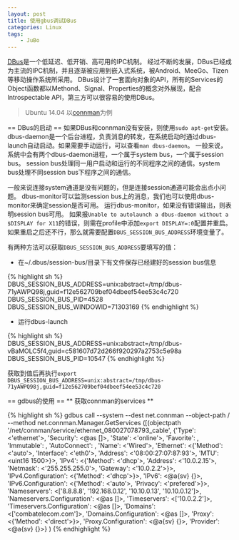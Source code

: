 ```yaml
---
layout: post
title: 使用gbus调试DBus 
categories: Linux 
tags:
    - JuBo
---
```


[DBus](www.freedesktop.org/wiki/Software/dbus)是一个低延迟、低开销、高可用的IPC机制。
经过不断的发展，DBus已经成为主流的IPC机制，并且逐渐被应用到嵌入式系统，被Android、MeeGo、Tizen等移动操作系统所采用。
DBus设计了一套面向对象的API，所有的Services的Object函数都以Methond、Signal、Properties的概念对外展现，配合Introspectable API，第三方可以很容易的使用DBus。

> Ubuntu 14.04
> 以[connman](https://connman.net/)为例

== DBus的启动 ==
如果DBus和connman没有安装，则使用`sudo apt-get`安装。
dbus-daemon是一个后台进程，负责消息的转发，在系统启动时通过dbus-launch自动启动。如果需要手动运行，可以查看`man dbus-daemon`。
一般来说，系统中会有两个dbus-daemon进程，一个属于system bus，一个属于session bus。
session bus处理同一用户启动和运行的不同程序之间的通信。system bus处理不同session bus下程序之间的通信。

一般来说连接system通道是没有问题的，但是连接session通道可能会出点小问题。
dbus-monitor可以监测session bus上的消息，我们也可以使用dbus-monitor来确定session是否可用。
运行dbus-monitor，如果没有错误输出，则表明session bus可用。
如果报`Unable to autolaunch a dbus-daemon without a $DISPLAY for X11`的错误，则需在profile中添加`export DISPLAY=:0`配置并重启。
如果重启之后还不行，那么就需要配置`DBUS_SESSION_BUS_ADDRESS`环境变量了。

有两种方法可以获取`DBUS_SESSION_BUS_ADDRESS`要填写的值：

* 在~/.dbus/session-bus/目录下有文件保存已经建好的session bus信息

{% highlight sh %}
DBUS_SESSION_BUS_ADDRESS=unix:abstract=/tmp/dbus-71yAWPQ98j,guid=f12e562709bef04dbeef54ee53c4c720
DBUS_SESSION_BUS_PID=4528
DBUS_SESSION_BUS_WINDOWID=71303169
{% endhighlight %}

* 运行dbus-launch

{% highlight sh %}
DBUS_SESSION_BUS_ADDRESS=unix:abstract=/tmp/dbus-vBaMOLC5f4,guid=c581607d72d266f920297a2753c5e98a
DBUS_SESSION_BUS_PID=10547
{% endhighlight %}

获取到值后再执行`export DBUS_SESSION_BUS_ADDRESS=unix:abstract=/tmp/dbus-71yAWPQ98j,guid=f12e562709bef04dbeef54ee53c4c720`

== gdbus的使用 ==
** 获取connman的services **

{% highlight sh %}
gdbus call --system --dest net.connman --object-path / --method net.connman.Manager.GetServices
([(objectpath '/net/connman/service/ethernet_080027078793_cable', 
	{'Type': <'ethernet'>, 
	'Security': <@as []>, 
	'State': <'online'>, 
	'Favorite': <true>, 
	'Immutable': <false>, 
	'AutoConnect': <true>, 
	'Name': <'Wired'>, 
	'Ethernet': <{'Method': <'auto'>, 
	'Interface': <'eth0'>, 'Address': <'08:00:27:07:87:93'>, 'MTU': <uint16 1500>}>, 
	'IPv4': <{'Method': <'dhcp'>, 'Address': <'10.0.2.15'>, 'Netmask': <'255.255.255.0'>, 'Gateway': <'10.0.2.2'>}>, 
	'IPv4.Configuration': <{'Method': <'dhcp'>}>, 
	'IPv6': <@a{sv} {}>, 'IPv6.Configuration': <{'Method': <'auto'>, 
	'Privacy': <'prefered'>}>, 
	'Nameservers': <['8.8.8.8', '192.168.0.12', '10.10.0.13', '10.10.0.12']>, 
	'Nameservers.Configuration': <@as []>, 
	'Timeservers': <['10.0.2.2']>, 
	'Timeservers.Configuration': <@as []>, 
	'Domains': <['combatelecom.com']>, 
	'Domains.Configuration': <@as []>, 
	'Proxy': <{'Method': <'direct'>}>, 
	'Proxy.Configuration': <@a{sv} {}>, 
	'Provider': <@a{sv} {}>}
)
{% endhighlight %}





